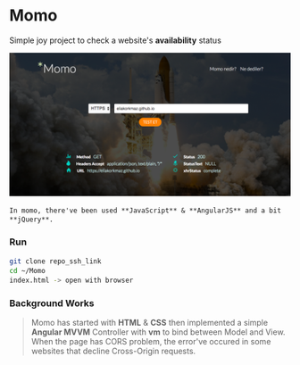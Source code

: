 # Momo
Simple joy project to check a website's **availability** status

![Screenshot](css/image/screenshot/scr.png)

```
In momo, there've been used **JavaScript** & **AngularJS** and a bit **jQuery**.
```

### Run

```bash
git clone repo_ssh_link
cd ~/Momo
index.html -> open with browser
```

### Background Works 


> Momo has started with **HTML** & **CSS** then implemented a simple **Angular MVVM** Controller with **vm** to bind between Model and View. When the page has CORS problem, the error've occured in some websites that decline Cross-Origin requests.


